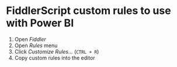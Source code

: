 # FiddlerScript custom rules to use with Power BI

1. Open *Fiddler*
2. Open *Rules* menu
3. Click *Customize Rules...* (`CTRL + R`)
4. Copy custom rules into the editor

